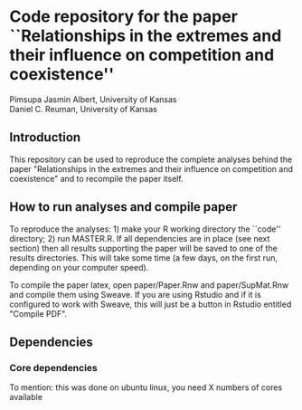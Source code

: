 # Code repository for the paper ``Relationships in the extremes and their influence on competition and coexistence''

Pimsupa Jasmin Albert, University of Kansas  
Daniel C. Reuman, University of Kansas  

## Introduction

This repository can be used to reproduce the complete analyses behind the paper "Relationships in the extremes and their 
influence on competition and coexistence" and to recompile the paper itself.

## How to run analyses and compile paper

To reproduce the analyses: 1) make your R working directory the ``code'' directory; 2) run MASTER.R. If all dependencies 
are in place (see next section) then all results supporting the paper will be saved to one of the results directories. 
This will take some time (a few days, on the first run, depending on your computer speed). 

To compile the paper latex, open paper/Paper.Rnw and paper/SupMat.Rnw and compile them using Sweave. If you are using
Rstudio and if it is configured to work with Sweave, this will just be a button in Rstudio entitled "Compile PDF".

## Dependencies

### Core dependencies



To mention: this was done on ubuntu linux, you need X numbers of cores available




